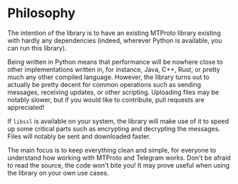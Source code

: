 # Philosophy

The intention of the library is to have an existing MTProto library
existing with hardly any dependencies (indeed, wherever Python is
available, you can run this library).

Being written in Python means that performance will be nowhere close to
other implementations written in, for instance, Java, C++, Rust, or
pretty much any other compiled language. However, the library turns out
to actually be pretty decent for common operations such as sending
messages, receiving updates, or other scripting. Uploading files may be
notably slower, but if you would like to contribute, pull requests are
appreciated!

If ``libssl`` is available on your system, the library will make use of
it to speed up some critical parts such as encrypting and decrypting the
messages. Files will notably be sent and downloaded faster.

The main focus is to keep everything clean and simple, for everyone to
understand how working with MTProto and Telegram works. Don't be afraid
to read the source, the code won't bite you! It may prove useful when
using the library on your own use cases.
